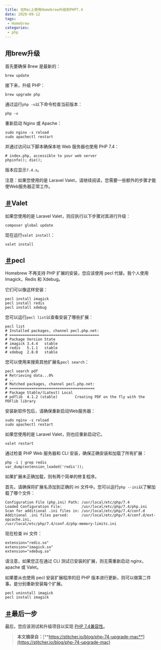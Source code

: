 ```yaml
---
title: 在Mac上使用Homebrew升级到PHP7.4
date: 2020-09-12
tags:
 - Homebrew
categories:
 - php
---
```


## 用brew升级

首先要确保 Brew 是最新的：

```shell
brew update
```

接下来，升级 PHP：

```shell
brew upgrade php
```

通过运行`php -v`以下命令检查当前版本：

```shell
php -v
```

重新启动 Nginx 或 Apache：

```shell
sudo nginx -s reload
sudo apachectl restart
```

并通过访问以下脚本确保本地 Web 服务器也使用 PHP 7.4：

```shell
# index.php, accessible to your web server
phpinfo(); die();
```

版本应显示`7.4.x`。

注意：如果您使用的是 Laravel Valet，请继续阅读，您需要一些额外的步骤才能使Web服务器正常工作。

## [＃](https://stitcher.io/blog/php-74-upgrade-mac#valet)Valet

如果您使用的是 Laravel Valet，则应执行以下步骤对其进行升级：

```shell
composer global update
```

现在运行`valet install`：

```shell
valet install
```

## [＃](https://stitcher.io/blog/php-74-upgrade-mac#extensions)pecl

Homebrew 不再支持 PHP 扩展的安装，您应该使用 pecl 代替。我个人使用 Imagick，Redis 和 Xdebug。

它们可以像这样安装：

```shell
pecl install imagick
pecl install redis
pecl install xdebug
```

您可以运行`pecl list`以查看安装了哪些扩展：

```shell
pecl list
# Installed packages, channel pecl.php.net:
# =========================================
# Package Version State
# imagick 3.4.4   stable
# redis   5.1.1   stable
# xdebug  2.8.0   stable
```

您可以使用来搜索其他扩展名`pecl search`：

```shell
pecl search pdf
# Retrieving data...0%
# ..
# Matched packages, channel pecl.php.net:
# =======================================
# Package Stable/(Latest) Local
# pdflib  4.1.2 (stable)        Creating PDF on the fly with the PDFlib library
```

安装新软件包后，请确保重新启动Web服务器：

```shell
sudo nginx -s reload
sudo apachectl restart
```

如果您使用的是 Laravel Valet，则也应重新启动它。

```shell
valet restart
```

通过检查 PHP Web 服务器和 CLI 安装，确保正确安装和加载了所有扩展：

```shell
php -i | grep redis
var_dump(extension_loaded('redis'));
```

如果扩展未正确加载，则有两个简单的修复程序。

首先，请确保将扩展名添加到正确的 ini 文件中。您可以运行`php --ini`以了解加载了哪个文件：

```shell
Configuration File (php.ini) Path: /usr/local/etc/php/7.4
Loaded Configuration File:         /usr/local/etc/php/7.4/php.ini
Scan for additional .ini files in: /usr/local/etc/php/7.4/conf.d
Additional .ini files parsed:      /usr/local/etc/php/7.4/conf.d/ext-opcache.ini,
/usr/local/etc/php/7.4/conf.d/php-memory-limits.ini
```

现在检查 ini 文件：

```shell
extension="redis.so"
extension="imagick.so"
extension="xdebug.so"
```

请注意，如果您正在通过 CLI 测试已安装的扩展，则无需重新启动 nginx，apache 或 Valet。

如果要从也使用 pecl 安装扩展程序的旧 PHP 版本进行更新，则可以做第二件事。是分别重新安装每个扩展。

```shell
pecl uninstall imagick
pecl install imagick
```

## [＃](https://stitcher.io/blog/php-74-upgrade-mac#last-step)最后一步

最后，您应该测试和升级项目以实现 [PHP 7.4兼容性](https://stitcher.io/blog/new-in-php-74)。

> **本文摘录自：**[**https://stitcher.io/blog/php-74-upgrade-mac**](https://stitcher.io/blog/php-74-upgrade-mac)



​                                                                                                                                                                  